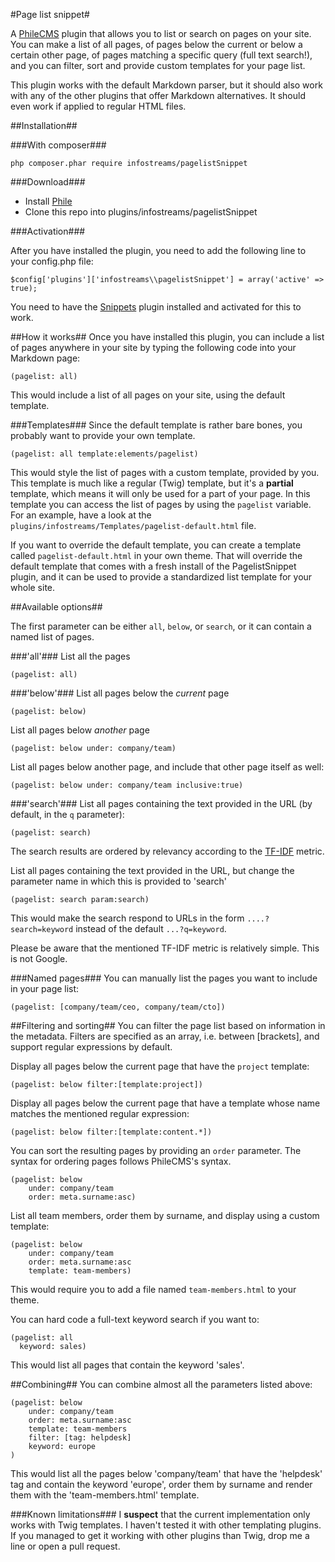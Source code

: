 #Page list snippet#

A [PhileCMS](https://github.com/PhileCMS/Phile) plugin that allows you to list or search on pages
on your site. You can make a list of all pages, of pages below the current or below a certain other
page, of pages matching a specific query (full text search!), and you can filter, sort and provide
custom templates for your page list.

This plugin works with the default Markdown parser, but it should also work with any of the other
plugins that offer Markdown alternatives. It should even work if applied to regular HTML files.

##Installation##

###With composer###

    php composer.phar require infostreams/pagelistSnippet

###Download###

* Install [Phile](https://github.com/PhileCMS/Phile)
* Clone this repo into plugins/infostreams/pagelistSnippet


###Activation###

After you have installed the plugin, you need to add the following line to your config.php file:

    $config['plugins']['infostreams\\pagelistSnippet'] = array('active' => true);

You need to have the [Snippets](https://github.com/infostreams/snippets) plugin installed and
activated for this to work.

##How it works##
Once you have installed this plugin, you can include a list of pages anywhere in your site by
typing the following code into your Markdown page:

    (pagelist: all)

This would include a list of all pages on your site, using the default template.

###Templates###
Since the default template is rather bare bones, you probably want to provide your own template.

    (pagelist: all template:elements/pagelist)

This would style the list of pages with a custom template, provided by you. This template is much
like a regular (Twig) template, but it's a **partial** template, which means it will only be used
for a part of your page. In this template you can access the list of pages by using the `pagelist`
variable. For an example, have a look at the `plugins/infostreams/Templates/pagelist-default.html`
file.

If you want to override the default template, you can create a template called
`pagelist-default.html` in your own theme. That will override the default template that comes with
a fresh install of the PagelistSnippet plugin, and it can be used to provide a standardized list
template for your whole site.

##Available options##

The first parameter can be either `all`, `below`, or `search`, or it can contain a named list of
pages.

###'all'###
List all the pages

    (pagelist: all)

###'below'###
List all pages below the *current* page

    (pagelist: below)

List all pages below *another* page

    (pagelist: below under: company/team)

List all pages below another page, and include that other page itself as well:

    (pagelist: below under: company/team inclusive:true)


###'search'###
List all pages containing the text provided in the URL (by default, in the `q` parameter):

    (pagelist: search)

The search results are ordered by relevancy according to the
[TF-IDF](https://en.wikipedia.org/wiki/Tf%E2%80%93idf) metric.

List all pages containing the text provided in the URL, but change the parameter name in which
this is provided to 'search'

    (pagelist: search param:search)

This would make the search respond to URLs in the form `....?search=keyword` instead of the
default `...?q=keyword`.

Please be aware that the mentioned TF-IDF metric is relatively simple. This is not Google.

###Named pages###
You can manually list the pages you want to include in your page list:

    (pagelist: [company/team/ceo, company/team/cto])

##Filtering and sorting##
You can filter the page list based on information in the metadata. Filters are specified as an array,
i.e. between [brackets], and support regular expressions by default.

Display all pages below the current page that have the `project` template:

    (pagelist: below filter:[template:project])

Display all pages below the current page that have a template whose name matches the mentioned
regular expression:

    (pagelist: below filter:[template:content.*])

You can sort the resulting pages by providing an `order` parameter. The syntax for ordering
pages follows PhileCMS's syntax.

    (pagelist: below
        under: company/team
        order: meta.surname:asc)

List all team members, order them by surname, and display using a custom template:

    (pagelist: below
        under: company/team
        order: meta.surname:asc
        template: team-members)

This would require you to add a file named `team-members.html` to your theme.

You can hard code a full-text keyword search if you want to:

    (pagelist: all
      keyword: sales)

This would list all pages that contain the keyword 'sales'.

##Combining##
You can combine almost all the parameters listed above:

    (pagelist: below
        under: company/team
        order: meta.surname:asc
        template: team-members
        filter: [tag: helpdesk]
        keyword: europe
    )

This would list all the pages below 'company/team' that have the 'helpdesk' tag and contain the
keyword 'europe', order them by surname and render them with the 'team-members.html' template.


###Known limitations###
I **suspect** that the current implementation only works with Twig templates. I haven't tested it
with other templating plugins. If you managed to get it working with other plugins than Twig,
drop me a line or open a pull request.